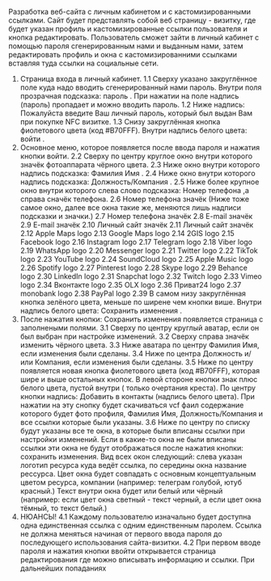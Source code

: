 Разработка веб-сайта с личным кабинетом и с кастомизированными ссылками.
Сайт будет представлять собой веб страницу - визитку, где будет указан профиль и кастомизированные ссылки пользователя и кнопка редактировать. Пользователь сможет зайти в личный кабинет с помощью пароля сгенерированным нами и выданным нами, затем редактировать профиль и окна с кастомизированними ссылками вставляя туда ссылки на социальные сети.
1. Страница входа в личный кабинет.
1.1 Сверху указано закруглённое поле куда надо вводить сгенерированный нами пароль. Внутри поля прозрачная подсказка: пароль . При нажатии на поле надпись (пароль) пропадает и можно вводить пароль.
1.2 Ниже надпись: Пожалуйста введите Ваш личный пароль,
                  который был выдан Вам при покупке NFC визитке.
1.3 Снизу закруглённая кнопка фиолетового цвета (код #B70FFF). Внутри надпись белого цвета: войти .
2. Основное меню, которое появляется после ввода пароля и нажатия кнопки войти.
2.2 Сверху по центру круглое окно внутри которого значёк фотоаппарата чёрного цвета.
2.3 Ниже окно внутри которого надпись подсказка: Фамилия Имя .
2.4 Ниже окно внутри которого надпись подсказка: Должность/Компания .
2.5 Ниже более крупное окно внутри которого слева слово подсказка: Номер телефона ,а справа сначёк телефона.
2.6 Номер телефона    значёк (Ниже тоже самое окно, далее все окна такие же, меняются лишь надписи подсказки и значки.)
2.7 Номер телефона    значёк
2.8 E-mail            значёк
2.9 E-mail            значёк
2.10 Личный сайт      значёк
2.11 Личный сайт      значёк
2.12 Apple Maps       logo
2.13 Google Maps      logo
2.14 2GIS             logo
2.15 Facebook         logo
2.16 Instagram        logo
2.17 Telegram         logo
2.18 Viber            logo
2.19 WhatsApp         logo
2.20 Messenger        logo
2.21 Twitter          logo
2.22 TikTok           logo
2.23 YouTube          logo
2.24 SoundCloud       logo
2.25 Apple Music      logo
2.26 Spotify          logo
2.27 Pinterest        logo
2.28 Skype            logo
2.29 Behance          logo
2.30 LinkedIn         logo
2.31 Snapchat         logo
2.32 Twitch           logo
2.33 Vimeo            logo
2.34 Вконтакте        logo
2.35 OLX              logo
2.36 Приват24         logo
2.37 monobank         logo
2.38 PayPal           logo
2.39 В самом низу закруглённая кнопка зелёного цвета, меньше по ширене чем кнопки више. Внутри надпись белого цвета: Сохранить изменения .
3. После нажатия кнопки: Сохранить изменения появляется страница с заполнеными полями.
3.1 Сверху по центру круглый аватар, если он был выбран при настройке изменений.
3.2 Сверху справа значёк изменить чёрного цвета.
3.3 Ниже аватара по центру Фамилия Имя, если изменения были сделаны.
3.4 Ниже по центра Должность и/или Компания, если изменения были сделаны.
3.5 Ниже по центру появляется новая кнопка фиолетового цвета (код #B70FFF), которая шире и выше остальных кнопок. В левой стороне кнопки знак плюс белого цвета, пустой внутри ( только очертания креста). По центру кнопки надпись: Добавить в контакты (надпись белого цвета). При нажатии на эту снопку будет скачиваться vcf фаил содержание которого будет фото профиля, Фамилия Имя, Должность/Компания и все ссылки которые были указаны.
3.6 Ниже по центру по списку будут указаны все те окна, в которые были вписаны ссылки при настройки изменений. Если в какие-то окна не были вписаны ссылки эти окна не будут отображаться после нажатия кнопки: сохранить изменения. Вид всех окон следующий: слева указан логотип ресурса куда ведёт ссылка, по середины окна название рессурса. Цвет окна будет совпадать с основным концептуальным цветом ресурса, компании (например: телеграм голубой, ютуб красный.) Текст внутри окна будет или белый или чёрный (например: если цвет окна светный - текст черный, а если цвет окна тёмный, то текст белый.)
4. НЮАНСЫ!
4.1 Каждому пользователю изначально будет доступна одна единственная ссылка с одним единственным паролем. Ссылка не должна меняться начиная от первого ввода пароля до последующего использования сайта-визитки.
4.2 При первом вводе пароля и нажатия кнопки ввойти открывается страница редактирования где можно вписывать информацию и ссылки. При дальнейших попаданиях 
